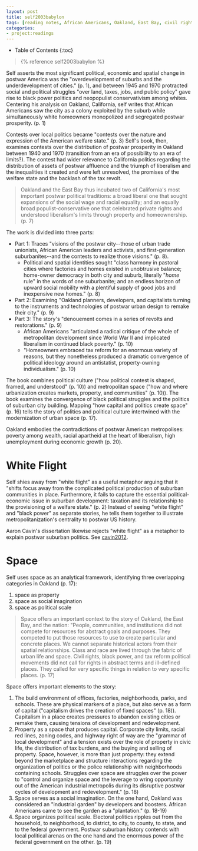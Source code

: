 ```yaml
---
layout: post
title: self2003babylon
tags: [reading notes, African Americans, Oakland, East Bay, civil rights, spatial history]
categories:
- project:readings
---
```

* Table of Contents
{:toc}

> {% reference self2003babylon %}

Self asserts the most significant political, economic and spatial change
in postwar America was the "overdevelopment of suburbs and the
underdevelopment of cities." (p. 1), and between 1945 and 1970 protracted
social and political struggles "over land, taxes, jobs, and public
policy" gave rise to black power politics and neopopulist conservativism
among whites. Centering his analysis on Oakland, California, self writes
that African Americans saw the city as a colony exploited by the suburb
while simultaneously white homeowners monopolized and segregated postwar
prosperity. (p. 1)

Contests over local politics became "contests over the nature and
expression of the American welfare state." (p. 3) Self's book, then,
examines contests over the distribution of postwar prosperity in Oakland
between 1940 and 1970 (transition from an era of possibility to an era
of limits?). The contest had wider relevance to California politics
regarding the distribution of assets of postwar affluence and the
triumph of liberalism and the inequalities it created and were left
unresolved, the promises of the welfare state and the backlash of the
tax revolt.

> Oakland and the East Bay thus incubated two of California's most important postwar political traditions: a broad liberal one that sought expansions of the social wage and racial equality; and an equally broad populist-conservative one that celebrated private rights and understood liberalism's limits through property and homeownership. (p. 7)

The work is divided into three parts:

* Part 1: Traces "visions of the postwar city--those of urban trade
  unionists, African American leaders and activists, and
first-generation suburbanites--and the contests to realize those
visions." (p. 8).
    * Political and spatial identities sought "class harmony in pastoral
      cities where factories and homes existed in unobtrusive balance;
	  home-owner democracy in both city and suburb, literally "*home* rule" in
	  the words of one suburbanite; and an endless horizon of upward social
	  mobility with a plentiful supply of good jobs and inexpensive new
	  homes." (p. 8)
* Part 2: Examining "Oakland planners, developers, and capitalists
  turning to the instruments and technologies of postwar urban design to
remake their city." (p. 9)
* Part 3: The story's "denouement comes in a series of revolts and
  restorations." (p. 9)
    * African Americans "articulated a radical critique of the whole of
      metropolitan development since World War II and implicated
liberalism in continued black poverty." (p. 10)
    * "Homeowners embraced tax reform for an enormous variety of
      reasons, but they nonetheless produced a dramatic convergence of
political ideology around an antistatist, property-owning
individualism." (p. 10)

The book combines political culture ("how political contest is shaped,
framed, and understood" (p. 10)) and metropolitan space ("how and where
urbanization creates markets, property, and communities" (p. 10)). The
book examines the convergence of black political struggles and the
politics of suburban city building. Mapping "how capital and politics
create space" (p. 16) tells the story of politics and political culture
intertwined with the modernization of urban space (p. 17).

Oakland embodies the contradictions of postwar American metropolises:
poverty among wealth, racial apartheid at the heart of liberalism, high
unemployment during economic growth (p. 20).

White Flight
============

Self shies away from "white flight" as a useful metaphor arguing that it
"shifts focus away from the complicated political production of suburban
communities in place. Furthermore, it fails to capture the essential
political-economic issue in suburban development: taxation and its
relationship to the provisioning of a welfare state." (p. 2) Instead of
seeing "white flight" and "black power" as separate stories, he tells
them together to illustrate metropolitanization's centrality to postwar
US history.

Aaron Cavin's dissertation likewise rejects "white flight" as a metaphor to explain
postwar suburban politics. See [cavin2012]().

Space
=====

Self uses space as an analytical framework, identifying three
overlapping categories in Oakland (p. 17):

1. space as property
2. space as social imagination
3. space as political scale

> Space offers an important context to the story of Oakland, the East Bay, and the nation: "People, communities, and institutions did not compete for resources for abstract goals and purposes. They competed to put those resources to use to create particular and concrete places. We cannot separate historical actors from their spatial relationships.  Class and race are lived through the fabric of urban life and space.  Civil rights, black power, and tax reform political movements did not call for rights in abstract terms and ill-defined places. They called for very specific things in relation to very specific places. (p. 17)

Space offers important elements to the story:

1. The build environment of offices, factories, neighborhoods, parks,
and schools. These are physical markers of a place, but also serve as a
form of capital ("capitalism drives the creation of fixed spaces" (p.
18)). Capitalism in a place creates pressures to abandon existing cities
or remake them, causing tensions of development and redevelopment.
2. Property as a space that produces capital. Corporate city limits,
racial red lines, zoning codes, and highway right of way are the
"grammar of local development" and a tension exists over the role of
property in civic life, the distribution of tax burdens, and the buying
and selling of property. Space, however, is more than just property:
they extend beyond the marketplace and structure interactions regarding
the organization of politics or the police relationship with
neighborhoods containing schools. Struggles over space are struggles
over the power to "control and organize space and the leverage to wring
opportunity out of the American industrial metropolis during its
disruptive postwar cycles of development and redevelopment." (p. 18)
3. Space serves as a social imagination. On the one hand, Oakland was
considered an "industrial garden" by developers and boosters. African
Americans came to see the garden as a "plantation." (p. 18-19)
4. Space organizes political scale. Electoral politics ripples out from
the household, to neighborhood, to district, to city, to county, to
state, and to the federal government. Postwar suburban history contends
with local political arenas on the one hand and the enormous power of
the federal government on the other. (p. 19)
